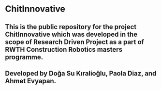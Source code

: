# ChitInnovative

## This is the public repository for the project ChitInnovative which was developed in the scope of Research Driven Project as a part of RWTH Construction Robotics masters programme.

## Developed by Doğa Su Kıralioğlu, Paola Diaz, and Ahmet Evyapan.
